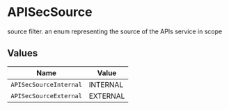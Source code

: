 # APISecSource

source filter. an enum representing the source of the APIs service in scope


## Values

| Name                   | Value                  |
| ---------------------- | ---------------------- |
| `APISecSourceInternal` | INTERNAL               |
| `APISecSourceExternal` | EXTERNAL               |
